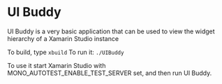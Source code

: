 UI Buddy
========

UI Buddy is a very basic application that can be used to view the widget hierarchy of a Xamarin Studio instance

To build, type `xbuild`
To run it: `./UIBuddy`

To use it start Xamarin Studio with MONO_AUTOTEST_ENABLE_TEST_SERVER set, and then run UI Buddy.
